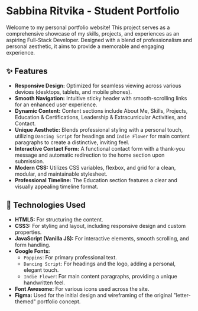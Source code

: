 # Sabbina Ritvika - Student Portfolio

Welcome to my personal portfolio website! This project serves as a comprehensive showcase of my skills, projects, and experiences as an aspiring Full-Stack Developer. Designed with a blend of professionalism and personal aesthetic, it aims to provide a memorable and engaging experience.

## ✨ Features

* **Responsive Design:** Optimized for seamless viewing across various devices (desktops, tablets, and mobile phones).
* **Smooth Navigation:** Intuitive sticky header with smooth-scrolling links for an enhanced user experience.
* **Dynamic Content:** Content sections include About Me, Skills, Projects, Education & Certifications, Leadership & Extracurricular Activities, and Contact.
* **Unique Aesthetic:** Blends professional styling with a personal touch, utilizing `Dancing Script` for headings and `Indie Flower` for main content paragraphs to create a distinctive, inviting feel.
* **Interactive Contact Form:** A functional contact form with a thank-you message and automatic redirection to the home section upon submission.
* **Modern CSS:** Utilizes CSS variables, flexbox, and grid for a clean, modular, and maintainable stylesheet.
* **Professional Timeline:** The Education section features a clear and visually appealing timeline format.

## 🚀 Technologies Used

* **HTML5:** For structuring the content.
* **CSS3:** For styling and layout, including responsive design and custom properties.
* **JavaScript (Vanilla JS):** For interactive elements, smooth scrolling, and form handling.
* **Google Fonts:**
    * `Poppins`: For primary professional text.
    * `Dancing Script`: For headings and the logo, adding a personal, elegant touch.
    * `Indie Flower`: For main content paragraphs, providing a unique handwritten feel.
* **Font Awesome:** For various icons used across the site.
* **Figma:** Used for the initial design and wireframing of the original "letter-themed" portfolio concept.

